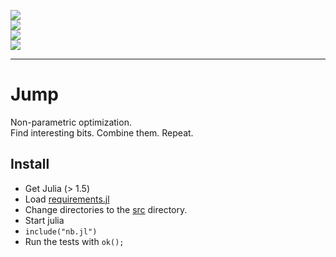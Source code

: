 <p><a href="https://zenodo.org/badge/latestdoi/326061406"><img src="https://zenodo.org/badge/326061406.svg"></a>
<br><img src="https://img.shields.io/badge/language-julia,bash-blue">
<br><img src="https://img.shields.io/badge/purpose-ai%20,%20se-blueviolet">
<br><img src="https://img.shields.io/badge/license-mit-lightgrey"></p><hr>

# Jump

Non-parametric optimization.<br>
Find interesting bits. Combine them. Repeat.<br>

## Install

- Get Julia (> 1.5)
- Load [requirements.jl](requirements.jl)
- Change directories to the [src](/src) directory.
- Start julia
- `include("nb.jl")`
- Run the tests with `ok();`
